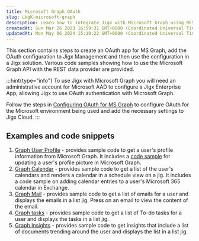 ```yaml
---
title: Microsoft Graph OAuth
slug: LkgK-microsoft-graph
description: Learn how to integrate Jigx with Microsoft Graph using REST API. This comprehensive guide covers essential code samples and step-by-step instructions for authentication, including setting up an administrative account for Microsoft AAD and configuring Jigx
createdAt: Sun Mar 26 2023 16:59:31 GMT+0000 (Coordinated Universal Time)
updatedAt: Mon May 06 2024 15:10:22 GMT+0000 (Coordinated Universal Time)
---
```


This section contains steps to create an OAuth app for MS Graph, add the OAuth configuration to Jigx Management and then use the configuration in a Jigx solution. Various code samples showing how to use the Microsoft Graph API with the REST data provider are provided.

:::hint{type="info"}
To use Jigx with Microsoft Graph you will need an administrative account for Microsoft AAD to configure a Jigx Enterprise App, allowing Jigx to use OAuth authentication with Microsoft Graph.

Follow the steps in [Configuring OAuth for MS Graph](<./Microsoft Graph OAuth/Configuring OAuth for MS Graph.md>) to configure OAuth for the Microsoft environment being used and add the necessary settings to Jigx Cloud.
:::

## Examples and code snippets

1. [Graph User Profile](https://docs.jigx.com/examples/graph-user-profile) - provides sample code to get a user's profile information from Microsoft Graph. It includes a [code sample](https://docs.jigx.com/examples/update-profile-photo) for updating a user's profile picture in Microsoft Graph.
2. [Graph Calendar](https://docs.jigx.com/examples/graph-calendar) - provides sample code to get a list of the user's calendars and renders a calendar in a schedule view on a jig. It includes a code sample on adding calendar entries to a user's Microsoft 365 calendar in Exchange.
3. [Graph Mail](https://docs.jigx.com/examples/graph-mail) - provides sample code to get a list of emails for a user and displays the emails in a list jig. Press on an email to view the content of the email.
4. [Graph tasks](https://docs.jigx.com/examples/graph-tasks) - provides sample code to get a list of To-do tasks for a user and displays the tasks in a list jig.
5. [Graph Insights](https://docs.jigx.com/examples/graph-insights) - provides sample code to get insights that include a list of documents trending around the user and displays the list in a list jig.
